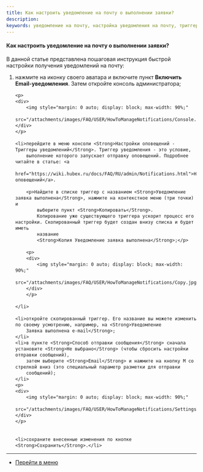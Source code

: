 ```yaml
---
title: Как настроить уведомление на почту о выполнении заявки?
description:
keywords: уведомление на почту, настройка уведомления на почту, триггер уведомления, hubex, хабекс, хубекс, хабикс
---
```


#### Как настроить уведомление на почту о выполнении заявки?
<html>
<meta charset="utf-8">
</html>
<body>
<p>В данной статье представлена пошаговая инструкция быстрой настройки получения уведомлений на почту:</p>

<ol>
    <li>нажмите на иконку своего аватара и включите пункт <Strong>Включить Email-уведомления</Strong>. Затем откройте консоль
        администратора;
    </li>

    <p>
    <div>
        <img style="margin: 0 auto; display: block; max-width: 90%;"
             src="/attachments/images/FAQ/USER/HowToManageNotifications/Console.jpg"/>
    </div>
    </p>

    <li>перейдите в меню консоли <Strong>Настройки оповещений - Триггеры уведомлений</Strong>. Триггер уведомления - это условие,
        выполнение которого запускает отправку оповещений. Подробнее читайте в статье: <a
                href="https://wiki.hubex.ru/docs/FAQ/RU/admin/Notifications.html">Настройка оповещений</a>.

        <p>Найдите в списке триггер с названием <Strong>Уведомление заявка выполнена</Strong>, нажмите на контекстное меню (три точки) и
            выберите пункт <Strong>Копировать</Strong>.
            Копирование уже существующего триггера ускорит процесс его настройки. Скопированный триггер будет создан внизу списка и будет иметь
            название
            <Strong>Копия Уведомление заявка выполнена</Strong>;</p>

        <p>
        <div>
            <img style="margin: 0 auto; display: block; max-width: 90%;"
                 src="/attachments/images/FAQ/USER/HowToManageNotifications/Copy.jpg"/>
        </div>
        </p>

    </li>

    <li>откройте скопированный триггер. Его название вы можете изменить по своему усмотрению, например, на <Strong>Уведомление
        Заявка выполнена e-mail</Strong>;
    </li>
    <li>в пункте <Strong>Способ отправки сообщения</Strong> сначала установите <Strong>Не выбрано</Strong> (чтобы сбросить настройки отправки сообщений),
        затем выберите <Strong>Email</Strong> и нажмите на кнопку М со стрелкой вниз (это специальный параметр разметки для отправки
        сообщений);
    </li>
    <p>
    <div>
        <img style="margin: 0 auto; display: block; max-width: 90%;"
             src="/attachments/images/FAQ/USER/HowToManageNotifications/Settings.jpg"/>
    </div>
    </p>


    <li>сохраните внесенные изменения по кнопке <Strong>Сохранить</Strong>.</li>

</ol>

</body>

___
- [Перейти в меню](http://wiki.hubex.ru)
